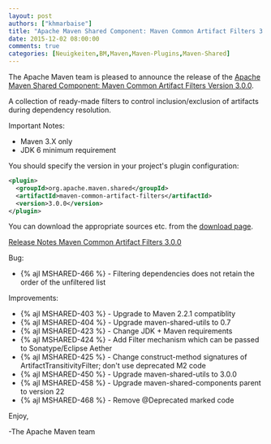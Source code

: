 ```yaml
---
layout: post
authors: ["khmarbaise"]
title: "Apache Maven Shared Component: Maven Common Artifact Filters 3.0.0 Released"
date: 2015-12-02 08:00:00
comments: true
categories: [Neuigkeiten,BM,Maven,Maven-Plugins,Maven-Shared]
---
```

The Apache Maven team is pleased to announce the release of the 
[Apache Maven Shared Component: Maven Common Artifact Filters Version 3.0.0](https://maven.apache.org/shared/maven-common-artifact-filters/).

A collection of ready-made filters to control inclusion/exclusion of artifacts
during dependency resolution.
 
Important Notes:

 * Maven 3.X only
 * JDK 6 minimum requirement

You should specify the version in your project's plugin configuration:

``` xml 
<plugin>
  <groupId>org.apache.maven.shared</groupId>
  <artifactId>maven-common-artifact-filters</artifactId>
  <version>3.0.0</version>
</plugin>
```

You can download the appropriate sources etc. from the [download page](https://maven.apache.org/shared/maven-common-artifact-filters/download.cgi).

<!-- more -->
 
[Release Notes Maven Common Artifact Filters 3.0.0](https://issues.apache.org/jira/secure/ReleaseNote.jspa?projectId=12317922&version=12331499)

Bug:

 * {% ajl MSHARED-466 %} -  Filtering dependencies does not retain the order of the unfiltered list

Improvements:

 * {% ajl MSHARED-403 %} -  Upgrade to Maven 2.2.1 compatiblity
 * {% ajl MSHARED-404 %} -  Upgrade maven-shared-utils to 0.7
 * {% ajl MSHARED-423 %} -  Change JDK + Maven requirements
 * {% ajl MSHARED-424 %} -  Add Filter mechanism which can be passed to Sonatype/Eclipse Aether
 * {% ajl MSHARED-425 %} -  Change construct-method signatures of ArtifactTransitivityFilter; don't use deprecated M2 code
 * {% ajl MSHARED-450 %} -  Upgrade maven-shared-utils to 3.0.0
 * {% ajl MSHARED-458 %} -  Upgrade maven-shared-components parent to version 22
 * {% ajl MSHARED-468 %} -  Remove @Deprecated marked code

 
Enjoy,
 
-The Apache Maven team
